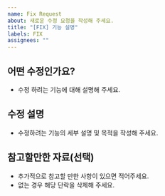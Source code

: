 ```yaml
---
name: Fix Request
about: 새로운 수정 요청을 작성해 주세요.
title: "[FIX] 기능 설명"
labels: FIX
assignees: ""
---
```


## 어떤 수정인가요?

- 수정 하려는 기능에 대해 설명해 주세요.

## 수정 설명

- 수정하려는 기능의 세부 설명 및 목적을 작성해 주세요.

## 참고할만한 자료(선택)

- 추가적으로 참고할 만한 사항이 있으면 적어주세요.
- 없는 경우 해당 단락을 삭제해 주세요.
